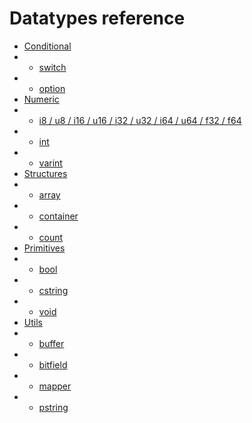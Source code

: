 # Datatypes reference
* [Conditional](./datatypes/conditional.md)
* * [switch](./datatypes/conditional.md#)
* * [option](./datatypes/conditional.md#)
* [Numeric](./datatypes/numeric.md)
* * [i8 / u8 / i16 / u16 / i32 / u32 / i64 / u64 / f32 / f64](./datatypes/numeric.md)
* * [int](./datatypes/numeric.md)
* * [varint](./datatypes/numeric.md)
* [Structures](./datatypes/structures.md)
* * [array](./datatypes/structures.md)
* * [container](./datatypes/structures.md)
* * [count](./datatypes/structures.md)
* [Primitives](./datatypes/primitives.md)
* * [bool](./datatypes/primitives.md)
* * [cstring](./datatypes/primitives.md)
* * [void](./datatypes/primitives.md)
* [Utils](./datatypes/utils.md)
* * [buffer](./datatypes/utils.md)
* * [bitfield](./datatypes/utils.md)
* * [mapper](./datatypes/utils.md)
* * [pstring](./datatypes/utils.md)
